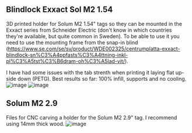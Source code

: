 ## Blindlock Exxact Sol M2 1.54
3D printed holder for Solum M2 1.54" tags so they can be mounted in the Exxact series from Schneider Electric (don't know in which countries they're available, but quite common in Sweden).
To be able to use it you need to use the mounting frame from the snap-in blind (https://www.se.com/se/sv/product/WDE002325/centrumplatta-exxact-blindlock-sn%C3%A4ppfasts%C3%A4ttning-inkl-pl%C3%A5tst%C3%B6dram-oh%C3%A5lad-vit/).

I have had some issues with the tab strenth when printing it laying flat up-side down (PETG). Best results so far: 100% infill, supports and no cooling.
![image](https://github.com/boppen79/label-case/assets/18470418/c0f9a115-07a2-41b0-b9e8-be11e44a0074)
![image](https://github.com/boppen79/label-case/assets/18470418/2d83bab2-9d72-463a-a810-31a71645c358)


## Solum M2 2.9
Files for CNC carving a holder for the Solum M2 2.9" tag. I recommend using 14mm thick wood.
![image](https://github.com/boppen79/label-case/assets/18470418/7ac70392-2782-4679-a0ba-1f00511a1e04)

